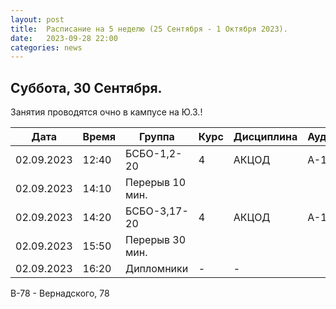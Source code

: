 ```yaml
---
layout: post
title:  Расписание на 5 неделю (25 Сентября - 1 Октября 2023).
date:   2023-09-28 22:00
categories: news
---
```


## Суббота, 30 Сентября.
Занятия проводятся очно в кампусе на Ю.З.!

| Дата          | Время   | Группа               | Курс | Дисциплина  | Аудитория  | Материалы |
| ------------- | ------- | -------------------- | ---- | ----------- | ---------- | --------- |
|02.09.2023     |12:40    |БСБО-1,2-20           |   4  |АКЦОД        |      А-174Б|           |
|02.09.2023     |14:10    |Перерыв 10 мин.       |      |             |            |           |
|02.09.2023     |14:20    |БСБО-3,17-20          |   4  |АКЦОД        |      А-174Б|           |
|02.09.2023     |15:50    |Перерыв 30 мин.       |      |             |            |           |
|02.09.2023     |16:20    |Дипломники            |   -  |    -        |            |           |

В-78 - Вернадского, 78

